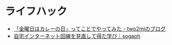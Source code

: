 # ライフハック

- [「金曜日はカレーの日」ってことでやってみた - two2miのブログ](https://two2mi.hatenablog.jp/entry/2020/04/20/000135)
- [自宅インターネット回線を見直して得た学び｜sogaoh](https://note.com/sogaoh/n/n63e82fff9fff)
